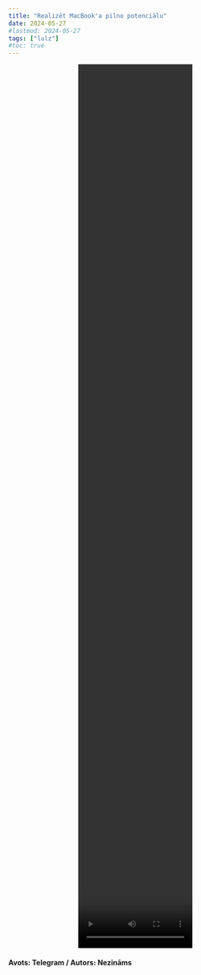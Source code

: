 ```yaml
---
title: "Realizēt MacBook'a pilno potenciālu"
date: 2024-05-27
#lastmod: 2024-05-27
tags: ["lulz"]
#toc: true
---
```



<center>
<video width="45%" height="45%" controls>
  <source src="lolbook.mp4" type="video/mp4">
  Your browser does not support the video tag.
</video>
</center>

#### Avots: Telegram / Autors: Nezināms
